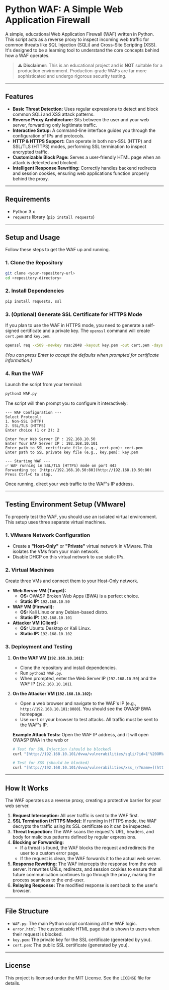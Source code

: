 # Python WAF: A Simple Web Application Firewall

A simple, educational Web Application Firewall (WAF) written in Python. This script acts as a reverse proxy to inspect incoming web traffic for common threats like SQL Injection (SQLi) and Cross-Site Scripting (XSS). It's designed to be a learning tool to understand the core concepts behind how a WAF operates.

> **⚠️ Disclaimer:** This is an educational project and is **NOT** suitable for a production environment. Production-grade WAFs are far more sophisticated and undergo rigorous security testing.

---

## Features

-   **Basic Threat Detection:** Uses regular expressions to detect and block common SQLi and XSS attack patterns.
-   **Reverse Proxy Architecture:** Sits between the user and your web server, forwarding only legitimate traffic.
-   **Interactive Setup:** A command-line interface guides you through the configuration of IPs and protocols.
-   **HTTP & HTTPS Support:** Can operate in both non-SSL (HTTP) and SSL/TLS (HTTPS) modes, performing SSL termination to inspect encrypted traffic.
-   **Customizable Block Page:** Serves a user-friendly HTML page when an attack is detected and blocked.
-   **Intelligent Response Rewriting:** Correctly handles backend redirects and session cookies, ensuring web applications function properly behind the proxy.

---

## Requirements

-   Python 3.x
-   `requests` library (`pip install requests`)

---

## Setup and Usage

Follow these steps to get the WAF up and running.

### 1. Clone the Repository

```bash
git clone <your-repository-url>
cd <repository-directory>
```

### 2. Install Dependencies

```bash
pip install requests, ssl
```

### 3. (Optional) Generate SSL Certificate for HTTPS Mode

If you plan to use the WAF in HTTPS mode, you need to generate a self-signed certificate and a private key. The `openssl` command will create `cert.pem` and `key.pem`.

```bash
openssl req -x509 -newkey rsa:2048 -keyout key.pem -out cert.pem -days 365 -nodes
```
*(You can press Enter to accept the defaults when prompted for certificate information.)*

### 4. Run the WAF

Launch the script from your terminal:

```bash
python3 WAF.py
```

The script will then prompt you to configure it interactively:

```
--- WAF Configuration ---
Select Protocol:
1. Non-SSL (HTTP)
2. SSL/TLS (HTTPS)
Enter choice (1 or 2): 2

Enter Your Web Server IP : 192.168.10.50
Enter Your WAF Server IP : 192.168.10.101
Enter path to SSL certificate file (e.g., cert.pem): cert.pem
Enter path to SSL private key file (e.g., key.pem): key.pem

--- Starting WAF ---
✅ WAF running in SSL/TLS (HTTPS) mode on port 443
Forwarding to: [http://192.168.10.50:80](http://192.168.10.50:80)
Press Ctrl+C to stop.
```

Once running, direct your web traffic to the WAF's IP address.

---

## Testing Environment Setup (VMware)

To properly test the WAF, you should use an isolated virtual environment. This setup uses three separate virtual machines.

### 1. VMware Network Configuration

-   Create a **"Host-Only"** or **"Private"** virtual network in VMware. This isolates the VMs from your main network.
-   Disable DHCP on this virtual network to use static IPs.

### 2. Virtual Machines

Create three VMs and connect them to your Host-Only network.

-   **Web Server VM (Target):**
    -   **OS:** OWASP Broken Web Apps (BWA) is a perfect choice.
    -   **Static IP:** `192.168.10.50`
-   **WAF VM (Firewall):**
    -   **OS:** Kali Linux or any Debian-based distro.
    -   **Static IP:** `192.168.10.101`
-   **Attacker VM (Client):**
    -   **OS:** Ubuntu Desktop or Kali Linux.
    -   **Static IP:** `192.168.10.102`

### 3. Deployment and Testing

1.  **On the WAF VM (`192.168.10.101`):**
    -   Clone the repository and install dependencies.
    -   Run `python3 WAF.py`.
    -   When prompted, enter the Web Server IP (`192.168.10.50`) and the WAF IP (`192.168.10.101`).

2.  **On the Attacker VM (`192.168.10.102`):**
    -   Open a web browser and navigate to the WAF's IP (e.g., `http://192.168.10.101:8080`). You should see the OWASP BWA homepage.
    -   Use `curl` or your browser to test attacks. All traffic must be sent to the WAF's IP.

    **Example Attack Tests:**
    Open the WAF IP address, and it will open OWASP BWA in the web
    or
    ```bash
    # Test for SQL Injection (should be blocked)
    curl "[http://192.168.10.101/dvwa/vulnerabilities/sqli/?id=1'%20OR%20'1'='1&Submit=Submit#](http://192.168.10.101:8080/dvwa/vulnerabilities/sqli/?id=1'%20OR%20'1'='1&Submit=Submit#)"

    # Test for XSS (should be blocked)
    curl "[http://192.168.10.101/dvwa/vulnerabilities/xss_r/?name=](http://192.168.10.101:8080/dvwa/vulnerabilities/xss_r/?name=)<script>alert('xss')</script>"
    ```

---

## How It Works

The WAF operates as a reverse proxy, creating a protective barrier for your web server.

1.  **Request Interception:** All user traffic is sent to the WAF first.
2.  **SSL Termination (HTTPS Mode):** If running in HTTPS mode, the WAF decrypts the traffic using its SSL certificate so it can be inspected.
3.  **Threat Inspection:** The WAF scans the request's URL, headers, and body for malicious patterns defined by regular expressions.
4.  **Blocking or Forwarding:**
    -   If a threat is found, the WAF blocks the request and redirects the user to a custom error page.
    -   If the request is clean, the WAF forwards it to the actual web server.
5.  **Response Rewriting:** The WAF intercepts the response from the web server. It rewrites URLs, redirects, and session cookies to ensure that all future communication continues to go through the proxy, making the process seamless to the end-user.
6.  **Relaying Response:** The modified response is sent back to the user's browser.

---

## File Structure

-   `WAF.py`: The main Python script containing all the WAF logic.
-   `error.html`: The customizable HTML page that is shown to users when their request is blocked.
-   `key.pem`: The private key for the SSL certificate (generated by you).
-   `cert.pem`: The public SSL certificate (generated by you).

---

## License

This project is licensed under the MIT License. See the `LICENSE` file for details.

